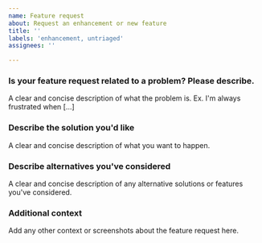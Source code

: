 ```yaml
---
name: Feature request
about: Request an enhancement or new feature
title: ''
labels: 'enhancement, untriaged'
assignees: ''

---
```


<!--

When filing an issue please check to see if an issue already exists that matches your issue.
Please open a case (https://support.f5.com/csp/article/K2633) with F5 if this is a critical issue.

-->

### Is your feature request related to a problem? Please describe.
A clear and concise description of what the problem is. Ex. I'm always frustrated when [...]

### Describe the solution you'd like
A clear and concise description of what you want to happen.

### Describe alternatives you've considered
A clear and concise description of any alternative solutions or features you've considered.

### Additional context
Add any other context or screenshots about the feature request here.


